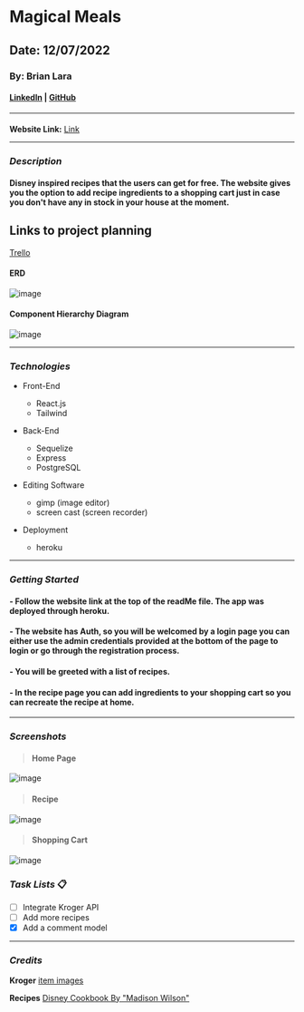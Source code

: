 # Magical Meals

## Date: 12/07/2022

### By: Brian Lara

#### [LinkedIn](https://www.linkedin.com/in/brian-lara/) | [GitHub](https://github.com/BrianDLara)

---

####

**Website Link:**
[Link]()

---

### **_Description_**

#### Disney inspired recipes that the users can get for free. The website gives you the option to add recipe ingredients to a shopping cart just in case you don't have any in stock in your house at the moment.

## Links to project planning

[Trello](https://trello.com/b/Aym0IEb4/magical-meals)

#### ERD

![image](https://i.imgur.com/ZnQjl5V.png)

#### Component Hierarchy Diagram

![image](https://i.imgur.com/LNS9ppD.png)

---

### **_Technologies_**

- Front-End

  - React.js
  - Tailwind

- Back-End

  - Sequelize
  - Express
  - PostgreSQL

- Editing Software

  - gimp (image editor)
  - screen cast (screen recorder)

- Deployment
  - heroku

---

### **_Getting Started_**

#### - Follow the website link at the top of the readMe file. The app was deployed through heroku.

#### - The website has Auth, so you will be welcomed by a login page you can either use the admin credentials provided at the bottom of the page to login or go through the registration process.

#### - You will be greeted with a list of recipes.

#### - In the recipe page you can add ingredients to your shopping cart so you can recreate the recipe at home.

---

### **_Screenshots_**

> #### **Home Page**

![image](https://i.imgur.com/6DxRMNm.png)

> #### **Recipe**

![image](https://i.imgur.com/3aeXYJr.png)

> #### **Shopping Cart**

![image](https://i.imgur.com/J8KBges.png)

### **_Task Lists_** :clipboard:

- [ ] Integrate Kroger API
- [ ] Add more recipes
- [x] Add a comment model

---

### **_Credits_**

**Kroger**
[item images](https://www.kroger.com)

**Recipes**
[Disney Cookbook By "Madison Wilson"](https://www.goodreads.com/book/show/56333336-disney-cookbook)
